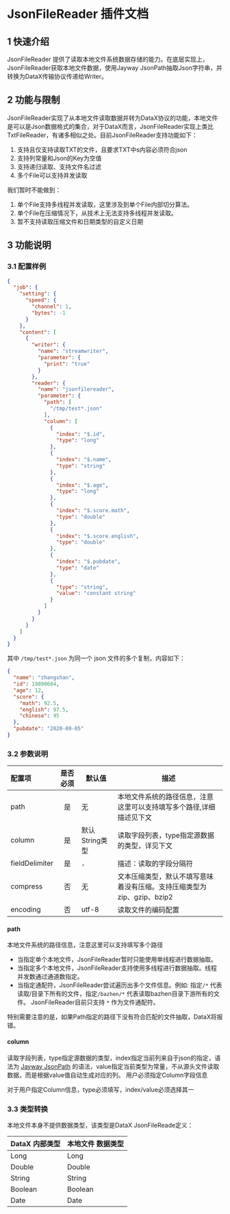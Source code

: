 # JsonFileReader 插件文档

## 1 快速介绍

JsonFileReader 提供了读取本地文件系统数据存储的能力。在底层实现上，JsonFileReader获取本地文件数据，使用Jayway JsonPath抽取Json字符串，并转换为DataX传输协议传递给Writer。

## 2 功能与限制

JsonFileReader实现了从本地文件读取数据并转为DataX协议的功能，本地文件是可以是Json数据格式的集合，对于DataX而言，JsonFileReader实现上类比TxtFileReader，有诸多相似之处。目前JsonFileReader支持功能如下：

1. 支持且仅支持读取TXT的文件，且要求TXT中s内容必须符合json
2. 支持列常量和Json的Key为空值
3. 支持递归读取、支持文件名过滤
4. 多个File可以支持并发读取

我们暂时不能做到：

1. 单个File支持多线程并发读取，这里涉及到单个File内部切分算法。
2. 单个File在压缩情况下，从技术上无法支持多线程并发读取。
3. 暂不支持读取压缩文件和日期类型的自定义日期

## 3 功能说明

### 3.1 配置样例

```json
{
  "job": {
    "setting": {
      "speed": {
        "channel": 1,
        "bytes": -1
      }
    },
    "content": [
      {
        "writer": {
          "name": "streamwriter",
          "parameter": {
            "print": "true"
          }
        },
        "reader": {
          "name": "jsonfilereader",
          "parameter": {
            "path": [
              "/tmp/test*.json"
            ],
            "column": [
              {
                "index": "$.id",
                "type": "long"
              },
              {
                "index": "$.name",
                "type": "string"
              },
              {
                "index": "$.age",
                "type": "long"
              },
              {
                "index": "$.score.math",
                "type": "double"
              },
              {
                "index": "$.score.english",
                "type": "double"
              },
              {
                "index": "$.pubdate",
                "type": "date"
              },
              {
                "type": "string",
                "value": "constant string"
              }
            ]
          }
        }
      }
    ]
  }
}
```

其中 `/tmp/test*.json` 为同一个 json 文件的多个复制，内容如下：

```json
{
  "name": "zhangshan",
  "id": 19890604,
  "age": 12,
  "score": {
    "math": 92.5,
    "english": 97.5,
    "chinese": 95
  },
  "pubdate": "2020-09-05"
}
```

### 3.2 参数说明

| 配置项            | 是否必须 | 默认值         | 描述                                                                   |
| :---------------- | :------: | -------------- | --------------------------------------------------------------------|
| path            |    是    | 无             | 本地文件系统的路径信息，注意这里可以支持填写多个路径,详细描述见下文                |
| column            |    是    | 默认String类型 | 读取字段列表，type指定源数据的类型，详见下文                                 |
| fieldDelimiter    |    是    | `,`            | 描述：读取的字段分隔符                                                  |
| compress          |    否    | 无             | 文本压缩类型，默认不填写意味着没有压缩。支持压缩类型为zip、gzip、bzip2       |
| encoding          |    否    | utf-8          | 读取文件的编码配置                                                     |

#### path

本地文件系统的路径信息，注意这里可以支持填写多个路径

- 当指定单个本地文件，JsonFileReader暂时只能使用单线程进行数据抽取。
- 当指定多个本地文件，JsonFileReader支持使用多线程进行数据抽取。线程并发数通过通道数指定。
- 当指定通配符，JsonFileReader尝试遍历出多个文件信息。例如: 指定`/*` 代表读取/目录下所有的文件，指定`/bazhen/*` 代表读取bazhen目录下游所有的文件。 JsonFileReader目前只支持 `*` 作为文件通配符。

特别需要注意的是，如果Path指定的路径下没有符合匹配的文件抽取，DataX将报错。

#### column

读取字段列表，type指定源数据的类型，index指定当前列来自于json的指定，语法为 [Jayway JsonPath](https://github.com/json-path/JsonPath) 的语法，value指定当前类型为常量，不从源头文件读取数据，而是根据value值自动生成对应的列。 用户必须指定Column字段信息

对于用户指定Column信息，type必须填写，index/value必须选择其一

### 3.3 类型转换

本地文件本身不提供数据类型，该类型是DataX JsonFileReade定义：

| DataX 内部类型| 本地文件 数据类型    |
| -------- | -----  |
| Long     |Long |
| Double   |Double|
| String   |String|
| Boolean  |Boolean |
| Date     |Date |
